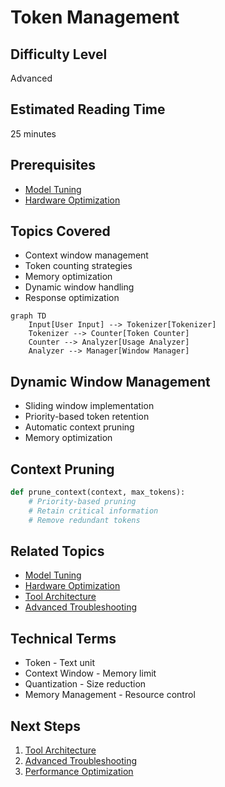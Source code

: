 # Token Management

## Difficulty Level
Advanced

## Estimated Reading Time
25 minutes

## Prerequisites
- [Model Tuning](model-tuning.md)
- [Hardware Optimization](hardware-optimization.md)

## Topics Covered
- Context window management
- Token counting strategies
- Memory optimization
- Dynamic window handling
- Response optimization

```mermaid
graph TD
    Input[User Input] --> Tokenizer[Tokenizer]
    Tokenizer --> Counter[Token Counter]
    Counter --> Analyzer[Usage Analyzer]
    Analyzer --> Manager[Window Manager]
```

## Dynamic Window Management
- Sliding window implementation
- Priority-based token retention
- Automatic context pruning
- Memory optimization

## Context Pruning
```python
def prune_context(context, max_tokens):
    # Priority-based pruning
    # Retain critical information
    # Remove redundant tokens
```

## Related Topics
- [Model Tuning](model-tuning.md)
- [Hardware Optimization](hardware-optimization.md)
- [Tool Architecture](tool-architecture.md)
- [Advanced Troubleshooting](advanced-troubleshooting.md)

## Technical Terms
- Token - Text unit
- Context Window - Memory limit
- Quantization - Size reduction
- Memory Management - Resource control

## Next Steps
1. [Tool Architecture](tool-architecture.md)
2. [Advanced Troubleshooting](advanced-troubleshooting.md)
3. [Performance Optimization](hardware-optimization.md)